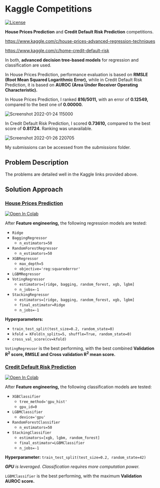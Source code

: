 # Kaggle Competitions

<a href="https://github.com/georgemuriithi/kaggle-competitions/blob/main/LICENSE">
    <img alt="License" src="https://img.shields.io/github/license/georgemuriithi/kaggle-competitions.svg?color=blue&cachedrop">
</a>

**House Prices Prediction** and **Credit Default Risk Prediction** competitions.

https://www.kaggle.com/c/house-prices-advanced-regression-techniques

https://www.kaggle.com/c/home-credit-default-risk

In both, **advanced decision tree-based models** for regression and classification are used.

In House Prices Prediction, performance evaluation is based on **RMSLE (Root Mean Squared Logarithmic Error),** while in Credit Default Risk Prediction, it is based on **AUROC (Area Under Receiver Operating Characteristic).**

In House Prices Prediction, I ranked **816/5011,** with an error of **0.12549,** compared to the best one of **0.00000.**

![Screenshot 2022-01-24 115000](https://user-images.githubusercontent.com/21691211/150891215-38bbc1d8-543d-4b7d-94af-4414af37bdd6.png)

In Credit Default Risk Prediction, I scored **0.73610,** compared to the best score of **0.81724.** Ranking was unavailable.

![Screenshot 2022-01-26 220705](https://user-images.githubusercontent.com/21691211/151168378-80fbd534-1054-4a55-9d5f-9175b9ce3bdf.png)

My submissions can be accessed from the *submissions* folder.

## Problem Description
The problems are detailed well in the Kaggle links provided above.

## Solution Approach
### <a href="https://github.com/georgemuriithi/kaggle-competitions/blob/main/House-Prices-Prediction.ipynb">House Prices Prediction</a>
<a href="https://colab.research.google.com/drive/1S1iZ_7c9rMUBq7pxDLEIuCWKvlFgCxod?usp=sharing">
    <img alt="Open In Colab" src="https://colab.research.google.com/assets/colab-badge.svg">
</a>

After **Feature engineering,** the following regression models are tested:

- `Ridge`
- `BaggingRegressor`
  - `n_estimators=50`
- `RandomForestRegressor`
  - `n_estimators=50`
- `XGBRegressor`
  - `max_depth=5`
  - `objective='reg:squarederror'`
- `LGBMRegressor`
- `VotingRegressor`
  - `estimators=[ridge, bagging, random_forest, xgb, lgbm]`
  - `n_jobs=-1`
- `StackingRegressor`
  - `estimators=[ridge, bagging, random_forest, xgb, lgbm]`
  - `final_estimator=Ridge`
  - `n_jobs=-1`

**Hyperparameters:**

- `train_test_split(test_size=0.2, random_state=0)`
- `kfold = KFold(n_splits=5, shuffle=True, random_state=0)`
- `cross_val_score(cv=kfold)`

`VotingRegressor` is the best performing, with the best combined **Validation R<sup>2</sup> score, RMSLE and Cross validation R<sup>2</sup> mean score.**

### <a href="https://github.com/georgemuriithi/kaggle-competitions/blob/main/Credit-Default-Risk-Prediction.ipynb">Credit Default Risk Prediction</a>
<a href="https://colab.research.google.com/drive/1HqGHxtlR9y3O98MZx5kM3vAdohcATKHU?usp=sharing">
    <img alt="Open In Colab" src="https://colab.research.google.com/assets/colab-badge.svg">
</a>

After **Feature engineering,** the following classification models are tested:

- `XGBClassifier`
  - `tree_method='gpu_hist'`
  - `gpu_id=0`
- `LGBMClassifier`
  - `device='gpu'`
- `RandomForestClassifier`
  - `n_estimators=50`
- `StackingClassifier`
  - `estimators=[xgb, lgbm, random_forest]`
  - `final_estimator=LGBMClassifier`
  - `n_jobs=-1`

**Hyperparameter:** `train_test_split(test_size=0.2, random_state=42)`

***GPU** is leveraged. Classification requires more computation power.*

`LGBMClassifier` is the best performing, with the maximum **Validation AUROC score.**
